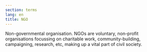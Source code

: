 ```yaml
---
section: terms
lang: en
title: NGO
---
```


Non-governmental organisation. NGOs are voluntary, non-profit organisations focussing on charitable work, community-building, campaigning, research, etc, making up a vital part of civil society.
